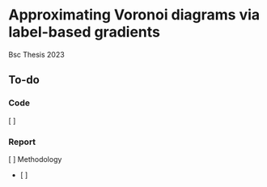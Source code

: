 # Approximating Voronoi diagrams via label-based gradients

Bsc Thesis 2023

## To-do
### Code
[ ] 

### Report
[ ] Methodology
- [ ]